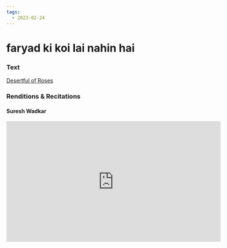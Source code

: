 ```yaml
---
tags:
  - 2023-02-24
---
```

# faryad ki koi lai nahin hai

### Text
[Desertful of Roses](http://www.columbia.edu/itc/mealac/pritchett/00ghalib/196/index_196.html)

### Renditions & Recitations

#### Suresh Wadkar

<iframe width="560" height="315" src="https://www.youtube.com/embed/ExN_AC69vzE" title="YouTube video player" frameborder="0" allow="accelerometer; autoplay; clipboard-write; encrypted-media; gyroscope; picture-in-picture" allowfullscreen></iframe>

